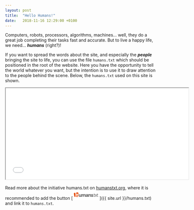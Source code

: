 ```yaml
---
layout: post
title:  "Hello Humans!"
date:   2018-11-16 12:29:00 +0100
---
```


Computers, robots, processors, algorithms, machines... well, they do a great job completing their tasks fast and accurate. But to live a happy life, we need... **_humans_** (right?)!

If you want to spread the words about the site, and especially the **_people_** bringing the site to life, you can use the file `humans.txt` which should be positioned in the root of the website. Here you have the opportunity to tell the world whatever you want, but the intention is to use it to draw attention to the people behind the scene. Below, the `humans.txt` used on this site is shown.

<iframe class = "code-text" 
  src="{{ site.url }}/humans.txt"
  width = "600"
  height = "300">
</iframe>

Read more about the initiative humans.txt on [humanstxt.org](http://humanstxt.org/), where it is recommended to add the button
[![logo from humanstxt.org](/assets/humanstxt-isolated-blank.gif "Show human.txt")]({{ site.url }}/humans.txt) and link it to `humans.txt`.